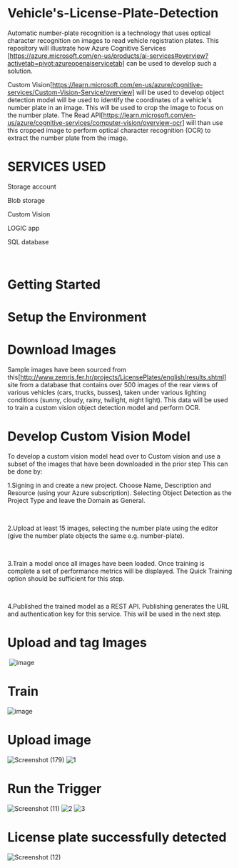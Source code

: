 # Vehicle's-License-Plate-Detection
Automatic number-plate recognition is a technology that uses optical character recognition on images to read vehicle registration plates. This repository will illustrate how Azure Cognitive Services [https://azure.microsoft.com/en-us/products/ai-services#overview?activetab=pivot:azureopenaiservicetab] can be used to develop such a solution.

Custom Vision[https://learn.microsoft.com/en-us/azure/cognitive-services/Custom-Vision-Service/overview] will be used to develop object detection model will be used to identify the coordinates of a vehicle's number plate in an image. This will be used to crop the image to focus on the number plate. The Read API[https://learn.microsoft.com/en-us/azure/cognitive-services/computer-vision/overview-ocr] will than use this cropped image to perform optical character recognition (OCR) to extract the number plate from the image.

# SERVICES USED​

Storage account ​

Blob storage​

Custom Vision ​

LOGIC app​

SQL database ​

​
# Getting Started
# Setup the Environment
# Download Images
Sample images have been sourced from this[http://www.zemris.fer.hr/projects/LicensePlates/english/results.shtml] site from a database that contains over 500 images of the rear views of various vehicles (cars, trucks, busses), taken under various lighting conditions (sunny, cloudy, rainy, twilight, night light). This data will be used to train a custom vision object detection model and perform OCR.
# Develop Custom Vision Model
To develop a custom vision model head over to Custom vision and use a subset of the images that have been downloaded in the prior step This can be done by:​
​

1.Signing in and create a new project. Choose Name, Description and Resource (using your Azure subscription). Selecting Object Detection as the Project Type and leave the Domain as General.​

​

2.Upload at least 15 images, selecting the number plate using the editor (give the number plate objects the same e.g. number-plate).​

​

3.Train a model once all images have been loaded. Once training is complete a set of performance metrics will be displayed. The Quick Training option should be sufficient for this step.​

​

4.Published the trained model as a REST API. Publishing generates the URL and authentication key for this service. This will be used in the next step.​
# Upload and tag Images​
  
​ ![image](https://github.com/sanika-3103/Vehicle-s-License-Plate-Detection/assets/104089268/a5025d4b-005b-4f04-9e95-67aefbcae8d9)
# Train ​
![image](https://github.com/sanika-3103/Vehicle-s-License-Plate-Detection/assets/104089268/329fa6c6-e0bc-4139-a7a7-60f33f9351bc)
# Upload image​
![Screenshot (179)](https://github.com/sanika-3103/Vehicle-s-License-Plate-Detection/assets/104089268/c52f5d62-10ae-4d45-9c3c-e5cd23153fc8)
![1](https://github.com/sanika-3103/Vehicle-s-License-Plate-Detection/assets/104089268/01514196-354c-4c1f-9a12-4bce1f2673a6)

# Run the Trigger​
  ![Screenshot (11)](https://github.com/sanika-3103/Vehicle-s-License-Plate-Detection/assets/104089268/0cee0572-e5b1-4de2-81e4-fea1ab989950)
  ![2](https://github.com/sanika-3103/Vehicle-s-License-Plate-Detection/assets/104089268/b4ed5717-e70d-4d3b-85e8-a470ef0af2a2)
  ![3](https://github.com/sanika-3103/Vehicle-s-License-Plate-Detection/assets/104089268/c104acc1-19b5-468f-a3ce-b237840cb28d)


  # License plate successfully detected​
![Screenshot (12)](https://github.com/sanika-3103/Vehicle-s-License-Plate-Detection/assets/104089268/e813db34-aee5-4f97-bcd9-b06e29bf81db)







